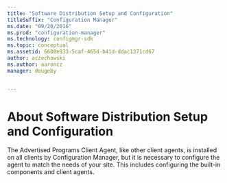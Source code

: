 ```yaml
---
title: "Software Distribution Setup and Configuration"
titleSuffix: "Configuration Manager"
ms.date: "09/20/2016"
ms.prod: "configuration-manager"
ms.technology: configmgr-sdk
ms.topic: conceptual
ms.assetid: 6608e833-5caf-465d-b41d-ddac1371cd67
author: aczechowski
ms.author: aaroncz
manager: dougeby


---
```

# About Software Distribution Setup and Configuration

The Advertised Programs Client Agent, like other client agents, is installed on all clients by Configuration Manager, but it is necessary to configure the agent to match the needs of your site. This includes configuring the built-in components and client agents.  
